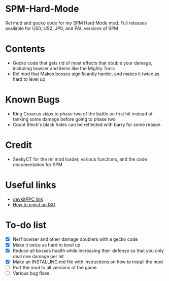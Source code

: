 # SPM-Hard-Mode
Rel mod and gecko code for my SPM Hard Mode mod. Full releases available for US0, US2, JP0, and PAL versions of SPM

# Contents
* Gecko code that gets rid of most effects that double your damage, including bowser and items like the Mighty Tonic
* Rel mod that Makes bosses significantly harder, and makes it twice as hard to level up

# Known Bugs
* King Croacus skips to phase two of the battle on first hit instead of tanking some damage before going to phase two
* Count Bleck's black holes can be reflected with barry for some reason

# Credit
* SeekyCT for the rel mod loader, various functions, and the code documentation for SPM

# Useful links
* [devkitPPC link](https://devkitpro.org/wiki/Getting_Started)
* [How to inject an ISO](https://github.com/SeekyCt/spm-rel-loader/blob/master/ISO.md)

# To-do list
- [X] Nerf bowser and other damage doublers with a gecko code
- [X] Make it twice as hard to level up
- [X] Reduce all bosses health while increasing their defense so that you only deal one damage per hit
- [X] Make an INSTALLING.md file with instructions on how to install the mod
- [ ] Port the mod to all versions of the game
- [ ] Various bug fixes
